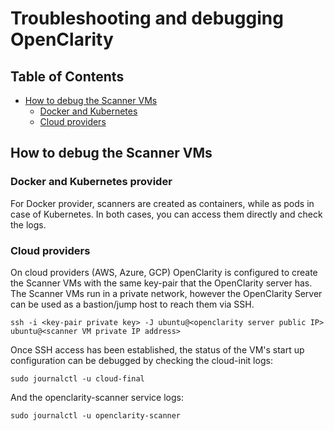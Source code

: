 # Troubleshooting and debugging OpenClarity

## Table of Contents

- [How to debug the Scanner VMs](#how-to-debug-the-scanner-vms)
  - [Docker and Kubernetes](#docker-and-kubernetes-provider)
  - [Cloud providers](#cloud-providers)

## How to debug the Scanner VMs

### Docker and Kubernetes provider

For Docker provider, scanners are created as containers, while as pods in case of Kubernetes. In both cases, you can
access them directly and check the logs.

### Cloud providers

On cloud providers (AWS, Azure, GCP) OpenClarity is configured to create the Scanner VMs with the same key-pair that the
OpenClarity server has. The Scanner VMs run in a private network, however the OpenClarity Server can be used as a
bastion/jump host to reach them via SSH.

```shell
ssh -i <key-pair private key> -J ubuntu@<openclarity server public IP> ubuntu@<scanner VM private IP address>
```

Once SSH access has been established, the status of the VM's start up
configuration can be debugged by checking the cloud-init logs:

```shell
sudo journalctl -u cloud-final
```

And the openclarity-scanner service logs:

```shell
sudo journalctl -u openclarity-scanner
```
